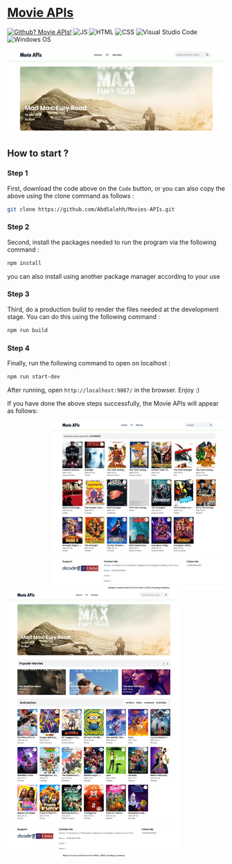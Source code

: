 <h1><a href="https://movie-apis.netlify.app/">Movie APIs</a></h1>

[![Github? Movie APIs!](https://badgen.net/badge/Github/Movie%20APIs?color=63BB15&icon=github)](https://github.com/Naereen/badges/) ![JS](https://img.shields.io/badge/Javascript%20-%23323330.svg?&style=flat&logo=javascript&logoColor=23F7DF1E&color=34495E) 	![HTML](https://img.shields.io/badge/HTML-E34F26?style=flat&logo=html5&logoColor=white) ![CSS](https://img.shields.io/badge/CSS-1572B6?style=flat&logo=css3&logoColor=white) ![Visual Studio Code](https://img.shields.io/badge/Visual_Studio_Code-0078D4?style=flat&logo=visual%20studio%20code&logoColor=1589BB&color=626262) ![Windows OS](https://img.shields.io/badge/Windows-0078D6?style=flat&logo=windows&logoColor=white&color=)


<img src="https://github.com/AbdSalehh/Movies-APIs/blob/master/src/image/Readme%20Images/Poster.png">

<h2> How to start ?</h2>
<h3 >

Step 1

</h3>

First, download the code above on the `Code` button, or you can also copy the above using the clone command as follows :


```sh
git clone https://github.com/AbdSalehh/Movies-APIs.git
```

<h3 >

Step 2

</h3>

Second, install the packages needed to run the program via the following command :

```sh
npm install
```

you can also install using another package manager according to your use

<h3 >

Step 3

</h3>

Third, do a production build to render the files needed at the development stage. You can do this using the following command :

```sh
npm run build
```

<h3 >

Step 4

</h3>

Finally, run the following command to open on localhost :

```sh
npm run start-dev
```

After running, open `http://localhost:9087/` in the browser. Enjoy :)

If you have done the above steps successfully, the Movie APIs will appear as follows:

<img align="right" src="https://github.com/AbdSalehh/Movies-APIs/blob/master/src/image/Readme%20Images/Search%20Result.png" width="400" height="auto">
<img align="left" src="https://github.com/AbdSalehh/Movies-APIs/blob/master/src/image/Readme%20Images/Home%20Page.png" width="400" height="auto">
